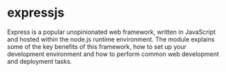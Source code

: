 # expressjs
Express is a popular unopinionated web framework, written in JavaScript and hosted within the node.js runtime environment. The module explains some of the key benefits of this framework, how to set up your development environment and how to perform common web development and deployment tasks.

